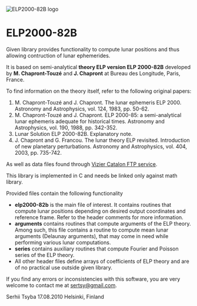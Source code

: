![ELP2000-82B logo](https://dl.dropbox.com/u/4936034/Referred/ELP2000-82B.png)

ELP2000-82B
===========

Given library provides functionality to compute lunar positions and thus allowing contruction of lunar ephemerides.

It is based on semi-analytical **theory ELP version ELP 2000-82B** developed by **M. Chapront-Touzé** and **J. Chapront**
at Bureau des Longitude, Paris, France.

To find information on the theory itself, refer to the following original papers:

1. M. Chapront-Touzé and J. Chapront. The lunar ephemeris ELP 2000. Astronomy and Astrophysics, vol. 124, 1983,
   pp. 50-62.
2. M. Chapront-Touzé and J. Chapront. ELP 2000-85: a semi-analytical lunar ephemeris adequate for historical times.
   Astronomy and Astrophysics, vol. 190, 1988, pp. 342-352.
3. Lunar Solution ELP 2000-82B. Explanatory note.
4. J. Chapront and G. Francou. The lunar theory ELP revisited. Introduction of new planetary perturbations.
   Astronomy and Astrophysics, vol. 404, 2003, pp. 735-742.
   
As well as data files found through [Vizier Catalon FTP service](http://vizier.cfa.harvard.edu/viz-bin/ftp-index?VI/79).

This library is implemented in C and needs be linked only against math library.

Provided files contain the following functionality

* **elp2000-82b** is the main file of interest. It contains routines that compute lunar positions depending on desired
  output coordinates and reference frame. Refer to the header comments for more information.
* **arguments** contains routines that compute arguments of the ELP theory. Among such, this file contains a routine
  to compute mean lunar arguments (Delaunay arguments), that may come in need while performing various lunar
  computations.
* **series** contains auxiliary routines that compute Fourier and Poisson series of the ELP theory.
* All other header files define arrays of coefficients of ELP theory and are of no practical use outside given library.

If you find any errors or inconsistencies with this software, you are very welcome to contact me at
[sertsy@gmail.com](mailto:sertsy@gmail.com).

Serhii Tsyba
17.08.2010
Helsinki, Finland